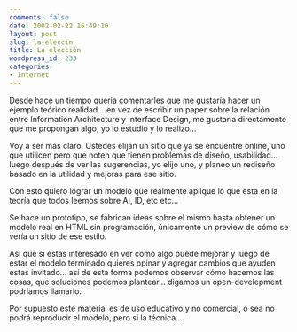 ```yaml
---
comments: false
date: 2002-02-22 16:49:10
layout: post
slug: la-eleccin
title: La elección
wordpress_id: 233
categories:
- Internet
---
```


Desde hace un tiempo queria comentarles que me gustaría hacer un ejemplo teórico realidad… en vez de escribir un paper sobre la relación entre Information Architecture y Interface Design, me gustaría directamente que me propongan algo, yo lo estudio y lo realizo…  

  

Voy a ser más claro. Ustedes elijan un sitio que ya se encuentre online, uno que utilicen pero que noten que tienen problemas de diseño, usabilidad… luego después de ver las sugerencias, yo elijo uno, y planeo un rediseño basado en la utilidad y mejoras para ese sitio.  

  

Con esto quiero lograr un modelo que realmente aplique lo que esta en la teoría que todos leemos sobre AI, ID, etc etc…  

  

Se hace un prototipo, se fabrican ideas sobre el mismo hasta obtener un modelo real en HTML sin programación, únicamente un preview de cómo se vería un sitio de ese estilo.  

  

Así que si estas interesado en ver como algo puede mejorar y luego de estar el modelo terminado quieres opinar y agregar cambios que ayuden estas invitado… así de esta forma podemos observar cómo hacemos las cosas, que soluciones podemos plantear… digamos un open-develepment podríamos llamarlo.  

  

Por supuesto este material es de uso educativo y no comercial, o sea no podrá reproducir el modelo, pero si la técnica…




 
